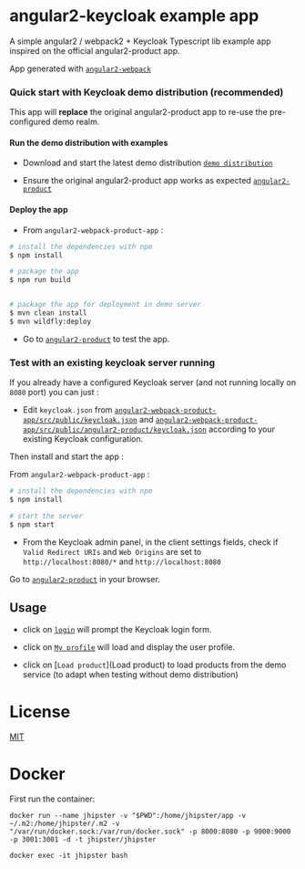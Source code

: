# angular2-keycloak example app

A simple angular2 / webpack2 + Keycloak Typescript lib example app inspired on the official angular2-product app.

App generated with [`angular2-webpack`](https://github.com/preboot/angular2-webpack/) 

### Quick start with Keycloak demo distribution (recommended)

This app will <b>replace</b> the original angular2-product app to re-use the pre-configured demo realm.

#### Run the demo distribution with examples

* Download and start the latest demo distribution [`demo distribution`](http://www.keycloak.org/downloads.html)

* Ensure the original angular2-product app works as expected [`angular2-product`](http://localhost:8080/angular2-product/)

#### Deploy the app

* From `angular2-webpack-product-app` :

```bash
# install the dependencies with npm
$ npm install

# package the app
$ npm run build


# package the app for deployment in demo server
$ mvn clean install
$ mvn wildfly:deploy
```

* Go to [`angular2-product`](http://localhost:8080/angular2-product/) to test the app. 

### Test with an existing keycloak server running

If you already have a configured Keycloak server (and not running locally on `8080` port) you can just :

* Edit `keycloak.json` from [`angular2-webpack-product-app/src/public/keycloak.json`](angular2-webpack-product-app/src/public/angular2-product/keycloak.json) and [`angular2-webpack-product-app/src/public/angular2-product/keycloak.json`](angular2-webpack-product-app/src/public/angular2-product/keycloak.json) according to your existing Keycloak configuration. 

Then install and start the app :

From `angular2-webpack-product-app` : 

```bash
# install the dependencies with npm
$ npm install

# start the server
$ npm start
```

* From the Keycloak admin panel, in the client settings fields, check if `Valid Redirect URIs` and `Web Origins` are set to `http://localhost:8080/*` and `http://localhost:8080`

Go to [`angular2-product`](http://localhost:8080/angular2-product/) in your browser.

## Usage 

* click on [`login`](login) will prompt the Keycloak login form.
* click on [`My profile`](myprofile) will load and display the user profile.

* click on [`Load product`](Load product) to load products from the demo service (to adapt when testing without demo distribution)

# License

[MIT](/LICENSE)

# Docker

First run the container:

```
docker run --name jhipster -v "$PWD":/home/jhipster/app -v ~/.m2:/home/jhipster/.m2 -v "/var/run/docker.sock:/var/run/docker.sock" -p 8000:8080 -p 9000:9000 -p 3001:3001 -d -t jhipster/jhipster
```


```
docker exec -it jhipster bash
```
